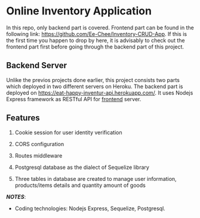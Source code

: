 # Online Inventory Application
In this repo, only backend part is covered. Frontend part can be found in the following link:
https://github.com/Ee-Chee/Inventory-CRUD-App. If this is the first time you happen to drop by here, it is advisably to check out the frontend part first before going through the backend part of this project. 

## Backend Server
Unlike the previos projects done earlier, this project consists two parts which deployed in two different servers on Heroku. The backend part is deployed on https://eat-happy-inventur-api.herokuapp.com/. It uses Nodejs Express framework as RESTful API for [frontend](https://eat-happy-inventur.herokuapp.com/) server.  

## Features
1) Cookie session for user identity verification

2) CORS configuration

3) Routes middleware 

4) Postgresql database as the dialect of Sequelize library

5) Three tables in database are created to manage user information, products/items details and quantity amount of goods

**_NOTES_**:
* Coding technologies: Nodejs Express, Sequelize, Postgresql.
